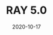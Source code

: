 ---
layout: index
title: RAY 5.0
date: 2020-10-17

cover:
  subtitle: Rescue Action by Youth .gov 2021
  description: 不畏疫情展開線上協作，<br>挑戰在雲端上改造公部門網站的可能！

origin:
  items:
    - type: WHY
      title: 「網站改造，青年之事」
      content: 公部門網站的改造之事，你我都可能成為行動的一份子。<br>從第一屆 RAY 1.0 的政府網站體檢到 RAY 5.0 網站改造，我們持續地邀請青年學子參與其中，藉由各自的設計、資訊專長，共創公部門網站更好的使用者體驗，以及探索政府網站更多的設計可能。今年的計畫我們邀請了 14 位來自不同大專院校之同學，包含服務設計、介面設計、視覺設計、資訊工程等多元背景人才，與國發會及相關部會協作，為四個公部門網站進行一系列地交流、研究與設計。
      pic: origin.jpg
    - type: WHAT
      title: 改造網站的組合技
      content: 為確保工作重點一致、檢測後獲得明確結果，PDIS 小組整理出適用於 2020 年 RAY 計畫的使用者體驗「設計六步驟」。在計畫開始時， PDIS 即舉辦說明會，講解此六步驟及執行期程，並確保同學對於訪談、研究有一定掌握度，以奠基後續設計和原型產出的基礎品質。此設計六步驟除了讓同學們明確掌握自身專案進度，也可供往後相關單位參考。
      pic: origin.jpg
    - type: HOW
      title: 「主動出擊，部會共同參與」
      content: 數位服務的改造過程必須持續納入多方意見，同時引導不同的行動者參與設計行動，例如：對應部會、相關行政單位等利害關係人，這使整個行動能夠兼容實作可行性、合理業務範圍及更多設計可能。<br>因此，在見習過程中，同學們與部會人員共同參與了多場工作坊，透過一系列的設計工具，深入地瞭解服務提供者的想法；同時建立線下的協作模式，邀請部會持續參與設計過程，以確認進度和互相交流。
      pic: origin.jpg

result:
  projects:
    - title: 勞動部勞工保險局e化服務系統
      subtitle: 讓你人生的每個階段都安心
      pic: com.png
      link: /project1
      members:
        - name: 唐鳳
          pic: https://i0.wp.com/mixconf.tw/wp-content/uploads/2019/02/%E5%94%90%E9%B3%B3.png?fit=600%2C600&ssl=1
        - name: 蘇貞昌
          pic: https://www.bcc.com.tw/onair/lcc202104241525.jpg
        - name: 蔡英文
          pic: https://ichef.bbci.co.uk/news/640/cpsprodpb/12EA5/production/_110477477_gettyimages-1193087929.jpg
    - title: 勞動部勞工保險局e化服務系統
      subtitle: 讓你人生的每個階段都安心
      pic: com.png
      link: /project1
      members:
        - name: 唐鳳
          pic: https://i0.wp.com/mixconf.tw/wp-content/uploads/2019/02/%E5%94%90%E9%B3%B3.png?fit=600%2C600&ssl=1
        - name: 蘇貞昌
          pic: https://www.bcc.com.tw/onair/lcc202104241525.jpg
        - name: 蔡英文
          pic: https://ichef.bbci.co.uk/news/640/cpsprodpb/12EA5/production/_110477477_gettyimages-1193087929.jpg
    - title: 勞動部勞工保險局e化服務系統
      subtitle: 讓你人生的每個階段都安心
      pic: com.png
      link: /project1
      members:
        - name: 唐鳳
          pic: https://i0.wp.com/mixconf.tw/wp-content/uploads/2019/02/%E5%94%90%E9%B3%B3.png?fit=600%2C600&ssl=1
        - name: 蘇貞昌
          pic: https://www.bcc.com.tw/onair/lcc202104241525.jpg
        - name: 蔡英文
          pic: https://ichef.bbci.co.uk/news/640/cpsprodpb/12EA5/production/_110477477_gettyimages-1193087929.jpg
    - title: 勞動部勞工保險局e化服務系統
      subtitle: 讓你人生的每個階段都安心
      pic: com.png
      link: /project1
      members:
        - name: 唐鳳
          pic: https://i0.wp.com/mixconf.tw/wp-content/uploads/2019/02/%E5%94%90%E9%B3%B3.png?fit=600%2C600&ssl=1
        - name: 蘇貞昌
          pic: https://www.bcc.com.tw/onair/lcc202104241525.jpg
        - name: 蔡英文
          pic: https://ichef.bbci.co.uk/news/640/cpsprodpb/12EA5/production/_110477477_gettyimages-1193087929.jpg
---
